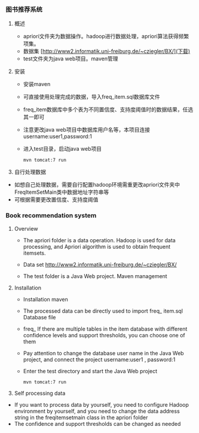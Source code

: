 ### 图书推荐系统
1. 概述
	* apriori文件夹为数据操作。hadoop进行数据处理，apriori算法获得频繁项集。
	* 数据集 [http://www2.informatik.uni-freiburg.de/~cziegler/BX/](下载)
	* test文件夹为java web项目。maven管理
	
2. 安装
	
	* 安装maven
	
	* 可直接使用处理完成的数据，导入freq_item.sql数据库文件
	* freq_item数据库中多个表为不同置信度、支持度阈值时的数据结果，任选其一即可
	* 注意更改java web项目中数据库用户名等，本项目连接username:user1,password:1
	* 进入test目录，启动java web项目
		```shell
		mvn tomcat:7 run
		```
	
3. 自行处理数据
  * 如想自己处理数据，需要自行配置hadoop环境需重更改apriori文件夹中FreqItemSetMain类中数据地址字符串等
  * 可根据需要更改置信度、支持度阈值


### Book recommendation system
1. Overview

	* The apriori folder is a data operation. Hadoop is used for data processing, and Apriori algorithm is used to obtain frequent itemsets.

	* Data set [ http://www2.informatik.uni-freiburg.de/~cziegler/BX/ ](download)

	* The test folder is a Java Web project. Maven management

2. Installation

	* Installation maven

	* The processed data can be directly used to import freq_ item.sql Database file

	* freq_ If there are multiple tables in the item database with different confidence levels and support thresholds, you can choose one of them

	* Pay attention to change the database user name in the Java Web project, and connect the project username:user1 , password:1
	
	* Enter the test directory and start the Java Web project
		```shell
		mvn tomcat:7 run
		```
	
3. Self processing data

  * If you want to process data by yourself, you need to configure Hadoop environment by yourself, and you need to change the data address string in the freqitemsetmain class in the apriori folder
  * The confidence and support thresholds can be changed as needed
